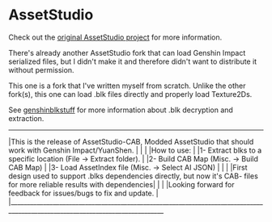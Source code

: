 # AssetStudio
Check out the [original AssetStudio project](https://github.com/Perfare/AssetStudio) for more information.

There's already another AssetStudio fork that can load Genshin Impact serialized files, but I didn't make it and therefore didn't want to distribute it without permission.

This one is a fork that I've written myself from scratch. Unlike the other fork(s), this one can load .blk files directly and properly load Texture2Ds.

See [genshinblkstuff](https://github.com/khang06/genshinblkstuff) for more information about .blk decryption and extraction.

______________________________________________________________________________________________________________________________
|This is the release of AssetStudio-CAB, Modded AssetStudio that should work with Genshin Impact/YuanShen.                    |
|                                                                                                                             |
|How to use:                                                                                                                  |
|1- Extract blks to a specific location (File -> Extract folder).                                                             |
|2- Build CAB Map (Misc. -> Build CAB Map)                                                                                    |
|3- Load AssetIndex file (Misc. -> Select AI JSON)                                                                            |
|                                                                                                                             |
|First design used to support .blks dependencies directly, but now it's CAB- files for more reliable results with dependencies|
|                                                                                                                             |
|Looking forward for feedback for issues/bugs to fix and update.                                                              |
|______________________________________________________________________________________________________________________________
